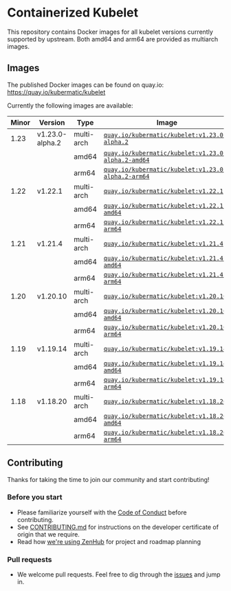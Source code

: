 # Containerized Kubelet

This repository contains Docker images for all kubelet versions currently supported by upstream.
Both amd64 and arm64 are provided as multiarch images.

## Images

The published Docker images can be found on quay.io: https://quay.io/kubermatic/kubelet

Currently the following images are available:

<!-- versions_start -->
| Minor | Version | Type | Image |
| ----- | ------- | ---- | ----- |
| 1.23 | v1.23.0-alpha.2 | multi-arch | [`quay.io/kubermatic/kubelet:v1.23.0-alpha.2`](https://quay.io/kubermatic/kubelet:v1.23.0-alpha.2) |
| | | amd64 | [`quay.io/kubermatic/kubelet:v1.23.0-alpha.2-amd64`](https://quay.io/kubermatic/kubelet:v1.23.0-alpha.2-amd64) |
| | | arm64 | [`quay.io/kubermatic/kubelet:v1.23.0-alpha.2-arm64`](https://quay.io/kubermatic/kubelet:v1.23.0-alpha.2-arm64) |
| 1.22 | v1.22.1 | multi-arch | [`quay.io/kubermatic/kubelet:v1.22.1`](https://quay.io/kubermatic/kubelet:v1.22.1) |
| | | amd64 | [`quay.io/kubermatic/kubelet:v1.22.1-amd64`](https://quay.io/kubermatic/kubelet:v1.22.1-amd64) |
| | | arm64 | [`quay.io/kubermatic/kubelet:v1.22.1-arm64`](https://quay.io/kubermatic/kubelet:v1.22.1-arm64) |
| 1.21 | v1.21.4 | multi-arch | [`quay.io/kubermatic/kubelet:v1.21.4`](https://quay.io/kubermatic/kubelet:v1.21.4) |
| | | amd64 | [`quay.io/kubermatic/kubelet:v1.21.4-amd64`](https://quay.io/kubermatic/kubelet:v1.21.4-amd64) |
| | | arm64 | [`quay.io/kubermatic/kubelet:v1.21.4-arm64`](https://quay.io/kubermatic/kubelet:v1.21.4-arm64) |
| 1.20 | v1.20.10 | multi-arch | [`quay.io/kubermatic/kubelet:v1.20.10`](https://quay.io/kubermatic/kubelet:v1.20.10) |
| | | amd64 | [`quay.io/kubermatic/kubelet:v1.20.10-amd64`](https://quay.io/kubermatic/kubelet:v1.20.10-amd64) |
| | | arm64 | [`quay.io/kubermatic/kubelet:v1.20.10-arm64`](https://quay.io/kubermatic/kubelet:v1.20.10-arm64) |
| 1.19 | v1.19.14 | multi-arch | [`quay.io/kubermatic/kubelet:v1.19.14`](https://quay.io/kubermatic/kubelet:v1.19.14) |
| | | amd64 | [`quay.io/kubermatic/kubelet:v1.19.14-amd64`](https://quay.io/kubermatic/kubelet:v1.19.14-amd64) |
| | | arm64 | [`quay.io/kubermatic/kubelet:v1.19.14-arm64`](https://quay.io/kubermatic/kubelet:v1.19.14-arm64) |
| 1.18 | v1.18.20 | multi-arch | [`quay.io/kubermatic/kubelet:v1.18.20`](https://quay.io/kubermatic/kubelet:v1.18.20) |
| | | amd64 | [`quay.io/kubermatic/kubelet:v1.18.20-amd64`](https://quay.io/kubermatic/kubelet:v1.18.20-amd64) |
| | | arm64 | [`quay.io/kubermatic/kubelet:v1.18.20-arm64`](https://quay.io/kubermatic/kubelet:v1.18.20-arm64) |


<!-- versions_end -->

## Contributing

Thanks for taking the time to join our community and start contributing!

### Before you start

* Please familiarize yourself with the [Code of Conduct][3] before contributing.
* See [CONTRIBUTING.md][2] for instructions on the developer certificate of origin that we require.
* Read how [we're using ZenHub][13] for project and roadmap planning

### Pull requests

* We welcome pull requests. Feel free to dig through the [issues][1] and jump in.

[1]: https://github.com/kubermatic/kubelet/issues
[2]: https://github.com/kubermatic/kubelet/blob/master/CONTRIBUTING.md
[3]: https://github.com/kubermatic/kubelet/blob/master/CODE_OF_CONDUCT.md

[11]: https://groups.google.com/forum/#!forum/kubermatic-dev
[12]: https://kubermatic.slack.com/messages/kubelet
[13]: https://github.com/kubermatic/kubelet/blob/master/Zenhub.md
[15]: http://slack.kubermatic.io/
